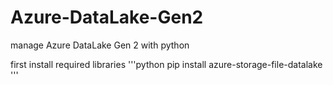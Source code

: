 # Azure-DataLake-Gen2
manage Azure DataLake Gen 2 with python 


first install required libraries 
'''python
pip install azure-storage-file-datalake
'''


